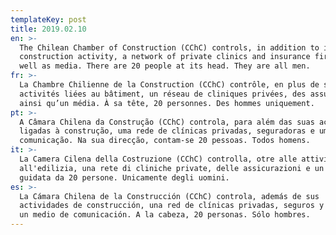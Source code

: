 ```yaml
---
templateKey: post
title: 2019.02.10
en: >-
  The Chilean Chamber of Construction (CChC) controls, in addition to its
  construction activity, a network of private clinics and insurance firms, as
  well as media. There are 20 people at its head. They are all men.
fr: >-
  La Chambre Chilienne de la Construction (CChC) contrôle, en plus de ses
  activités liées au bâtiment, un réseau de cliniques privées, des assurances
  ainsi qu’un média. À sa tête, 20 personnes. Des hommes uniquement.  
pt: >-
  A Câmara Chilena da Construção (CChC) controla, para além das suas actividades
  ligadas à construção, uma rede de clínicas privadas, seguradoras e um meio de
  comunicação. Na sua direcção, contam-se 20 pessoas. Todos homens. 
it: >-
  La Camera Cilena della Costruzione (CChC) controlla, otre alle attività legata
  all'edilizia, una rete di cliniche private, delle assicurazioni e un media. E'
  guidata da 20 persone. Unicamente degli uomini.
es: >-
  La Cámara Chilena de la Construcción (CChC) controla, además de sus
  actividades de construcción, una red de clínicas privadas, seguros y también
  un medio de comunicación. A la cabeza, 20 personas. Sólo hombres.
---
```



